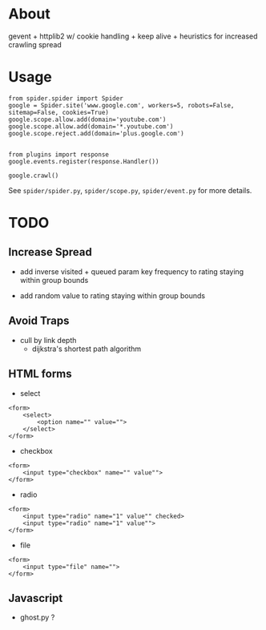 # About

gevent + httplib2 w/ cookie handling + keep alive + heuristics for increased crawling spread

# Usage

```
from spider.spider import Spider
google = Spider.site('www.google.com', workers=5, robots=False, sitemap=False, cookies=True)
google.scope.allow.add(domain='youtube.com')
google.scope.allow.add(domain='*.youtube.com')
google.scope.reject.add(domain='plus.google.com')


from plugins import response
google.events.register(response.Handler())

google.crawl()
```

See `spider/spider.py`, `spider/scope.py`, `spider/event.py` for more details.

# TODO

## Increase Spread

* add inverse visited + queued param key frequency to rating staying within group bounds

* add random value to rating staying within group bounds

## Avoid Traps

* cull by link depth
  - dijkstra's shortest path algorithm

## HTML forms

* select

```
<form>
    <select>
        <option name="" value="">
    </select> 
</form>
```

* checkbox

```
<form>
    <input type="checkbox" name="" value"">
</form>
```

* radio

```
<form>
    <input type="radio" name="1" value"" checked>
    <input type="radio" name="1" value"">
</form>
```

* file

```
<form>
    <input type="file" name="">
</form>
```

## Javascript

* ghost.py ?
